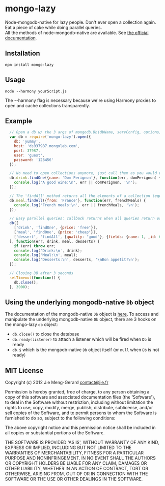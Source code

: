 # mongo-lazy

Node-mongodb-native for lazy people. Don't ever open a collection again. Eat a piece of cake while doing parallel queries.    
All the methods of node-mongodb-native are available. See [the official documentation][0].

## Installation

    npm install mongo-lazy

## Usage
    
    node --harmony yourScript.js

The --harmony flag is necessary because we're using Harmony proxies to open and cache collections transparently.

## Example

``` js
  // Open a db w/ the 3 args of mongodb.Db(dbName, servConfig, options) or w/ 1 obj-arg like above
  var db = require('mongo-lazy').open({
    db: 'yummy',
    host: 'ds037987.mongolab.com',
    port: 37987,
    user: 'guest',
    password: '123456'
  });

  // No need to open collections anymore, just call them as you would usually do with the mongo CLI
  db.drink.findOne({name: 'Dom Perignon'}, function(err, domPerignon) {
    console.log('A good wine:\n', err || domPerignon, '\n');
  });

  // The 'findAll' method returns all the elements of a collection (equiv to find + toArray) 
  db.meal.findAll({from: 'France'}, function(err, frenchMeals) {
    console.log('French meals:\n', err || frenchMeals, '\n');
  });

  // Easy parallel queries: callback returns when all queries return or earlier if an error happened
  db([
    ['drink', 'findOne', {price: 'free'}],
    ['meal', 'findOne', {price: 'cheap'}],
    ['dessert', 'findAll', {quality: "good"}, {fields: {name: 1, _id: 0}}]
  ], function(err, drink, meal, desserts) {
    if (err) throw err;
    console.log('Drink:\n', drink);
    console.log('Meal:\n', meal);
    console.log('Desserts:\n', desserts, '\nBon appetit!\n');  
  });

  // Closing DB after 3 seconds
  setTimeout(function() {
    db.close();
  }, 3000);
```

## Using the underlying mongodb-native `Db` object 

The documentation of the mongodb-native `Db` object is [here][1].
To access and manipulate the underlying mongodb-native `Db` object,
there are 3 hooks on the mongo-lazy `db` object:

* `db.close()` to close the database
* `db.ready(listener)` to attach a listener which will be fired when `Db` is ready 
* `db.$` which is the mongodb-native `Db` object itself (or `null` when `Db` is not ready) 


## MIT License 

Copyright (c) 2012 Jie Meng-Gerard <contact@jie.fr>

Permission is hereby granted, free of charge, to any person obtaining
a copy of this software and associated documentation files (the
'Software'), to deal in the Software without restriction, including
without limitation the rights to use, copy, modify, merge, publish,
distribute, sublicense, and/or sell copies of the Software, and to
permit persons to whom the Software is furnished to do so, subject to
the following conditions:

The above copyright notice and this permission notice shall be
included in all copies or substantial portions of the Software.

THE SOFTWARE IS PROVIDED 'AS IS', WITHOUT WARRANTY OF ANY KIND,
EXPRESS OR IMPLIED, INCLUDING BUT NOT LIMITED TO THE WARRANTIES OF
MERCHANTABILITY, FITNESS FOR A PARTICULAR PURPOSE AND NONINFRINGEMENT.
IN NO EVENT SHALL THE AUTHORS OR COPYRIGHT HOLDERS BE LIABLE FOR ANY
CLAIM, DAMAGES OR OTHER LIABILITY, WHETHER IN AN ACTION OF CONTRACT,
TORT OR OTHERWISE, ARISING FROM, OUT OF OR IN CONNECTION WITH THE
SOFTWARE OR THE USE OR OTHER DEALINGS IN THE SOFTWARE.


[0]: http://mongodb.github.com/node-mongodb-native/api-generated/collection.html
[1]: http://mongodb.github.com/node-mongodb-native/api-generated/db.html